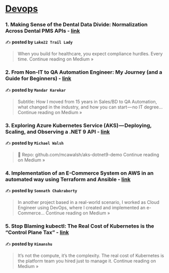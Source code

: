 
<h1><a href=https://medium.com/tag/devops/recommended target="_blank" rel="noopener noreferrer">Devops</a></h1>
<h3>1. Making Sense of the Dental Data Divide: Normalization Across Dental PMS APIs - <a href="https://medium.com/@lake22traillady/making-sense-of-the-dental-data-divide-normalization-across-dental-pms-apis-1430fe09ed5c?source=rss------devops-5" target="_blank" rel="noopener noreferrer">link</a></h3>

✍️ **posted by `Lake22 Trail Lady`**

<blockquote>When you build for healthcare, you expect compliance hurdles. Every time.
Continue reading on Medium »</blockquote>

<h3>2. From Non-IT to QA Automation Engineer: My Journey (and a Guide for Beginners) - <a href="https://medium.com/@karekar.mandar101/from-non-it-to-qa-automation-engineer-my-journey-and-a-guide-for-beginners-999cb55732d8?source=rss------devops-5" target="_blank" rel="noopener noreferrer">link</a></h3>

✍️ **posted by `Mandar Karekar`**

<blockquote>Subtitle: How I moved from 15 years in Sales/BD to QA Automation, what changed in the industry, and how you can start — no IT degree…
Continue reading on Medium »</blockquote>

<h3>3. Exploring Azure Kubernetes Service (AKS) — Deploying, Scaling, and Observing a .NET 9 API - <a href="https://medium.com/@mca.walsh/exploring-azure-kubernetes-service-aks-deploying-scaling-and-observing-a-net-9-api-6fbd39676907?source=rss------devops-5" target="_blank" rel="noopener noreferrer">link</a></h3>

✍️ **posted by `Michael Walsh`**

<blockquote>🧩 Repo: github.com/mcawalsh/aks-dotnet9-demo
Continue reading on Medium »</blockquote>

<h3>4. Implementation of an E-Commerce System on AWS in an automated way using Terraform and Ansible - <a href="https://medium.com/@somnath13/implementation-of-an-e-commerce-system-on-aws-in-an-automated-way-using-terraform-and-ansible-e515e58e7a46?source=rss------devops-5" target="_blank" rel="noopener noreferrer">link</a></h3>

✍️ **posted by `Somnath Chakraborty`**

<blockquote>In another project based in a real-world scenario, I worked as Cloud Engineer using DevOps, where I created and implemented an e-Commerce…
Continue reading on Medium »</blockquote>

<h3>5. Stop Blaming kubectl: The Real Cost of Kubernetes is the “Control Plane Tax” - <a href="https://medium.com/@himanshu675/stop-blaming-kubectl-the-real-cost-of-kubernetes-is-the-control-plane-tax-cd3b086dc89a?source=rss------devops-5" target="_blank" rel="noopener noreferrer">link</a></h3>

✍️ **posted by `Himanshu`**

<blockquote>It’s not the compute, it’s the complexity. The real cost of Kubernetes is the platform team you hired just to manage it.
Continue reading on Medium »</blockquote>

